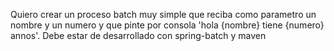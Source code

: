 Quiero crear un proceso batch muy simple que reciba como parametro un nombre y un numero y que pinte por consola 'hola {nombre} tiene {numero} annos'. Debe estar de desarrollado con spring-batch y maven